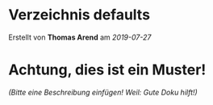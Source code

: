 # Verzeichnis defaults

Erstellt von **Thomas Arend** am *2019-07-27*

# Achtung, dies ist ein **Muster!**

*(Bitte eine Beschreibung einfügen! Weil: Gute Doku hilft!)*

